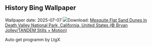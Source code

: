 ## History Bing Wallpaper
Wallpaper date: 2025-07-07
![](https://www.bing.com/th?id=OHR.MesquiteFlats_EN-CA9795288492_UHD.jpg&w=1000)Download: [Mesquite Flat Sand Dunes in Death Valley National Park, California, United States (© Bryan Jolley/TANDEM Stills + Motion)](https://www.bing.com/th?id=OHR.MesquiteFlats_EN-CA9795288492_UHD.jpg)

Auto get programm by LtgX
